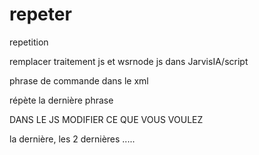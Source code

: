 # repeter
 repetition

remplacer traitement js et wsrnode js dans JarvisIA/script

phrase de commande dans le xml

répète la dernière phrase

DANS LE JS MODIFIER CE QUE VOUS VOULEZ

la dernière, les 2 dernières .....